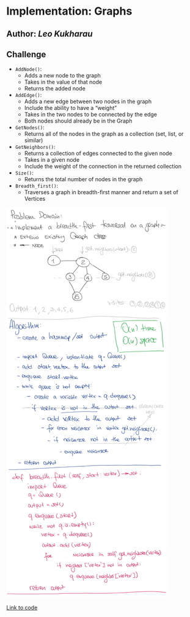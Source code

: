 # Implementation: Graphs

## Author: _Leo Kukharau_

## Challenge

- `AddNode()`:
    - Adds a new node to the graph
    - Takes in the value of that node
    - Returns the added node
- `AddEdge()`:
    - Adds a new edge between two nodes in the graph
    - Include the ability to have a “weight”
    - Takes in the two nodes to be connected by the edge
    - Both nodes should already be in the Graph
- `GetNodes()`:
    - Returns all of the nodes in the graph as a collection (set, list, or similar)
- `GetNeighbors()`:
    - Returns a collection of edges connected to the given node
    - Takes in a given node
    - Include the weight of the connection in the returned collection
- `Size()`:
    - Returns the total number of nodes in the graph
- `Breadth_first()`:
    - Traverses a graph in breadth-first manner and return a set of Vertices

![Whiteboard picture](../../assets/graph_breadth_first.png)


<a href="./graph.py">Link to code</a>
